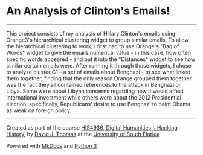 # An Analysis of Clinton's Emails!

---

This project consists of my analysis of Hillary Clinton's emails using Orange3's hierarchical clustering widget to group similar emails. To allow the hierarchical clustering to work, I first had to use Orange's "Bag of Words" widget to give the emails numerical value - in this case, how often specific words appeared - and put it into the "Distances" widget to see how similar certain emails were. After running it through those widgets, I  chose to analyze cluster C1 - a set of emails about Benghazi - to see what linked them together, finding that the only reason Orange grouped them together was the fact they all contained references to the attack in Benghazi or Libya. Some were about Libyan concerns regarding how it would affect international investment while others were about the 2012 Presidential election; specifically, Republicans' desire to use Benghazi to paint Obama as weak on foreign policy. 

---

Created as part of the course [HIS4936, Digital Humanities I: Hacking History](https://hacking-history.readthedocs.io), by [David J. Thomas](https://github.com/thePortus) at the [University of South Florida](https://www.usf.edu)

Powered with [MkDocs](https://mkdocs.org) and [Python 3](https://python.org)
